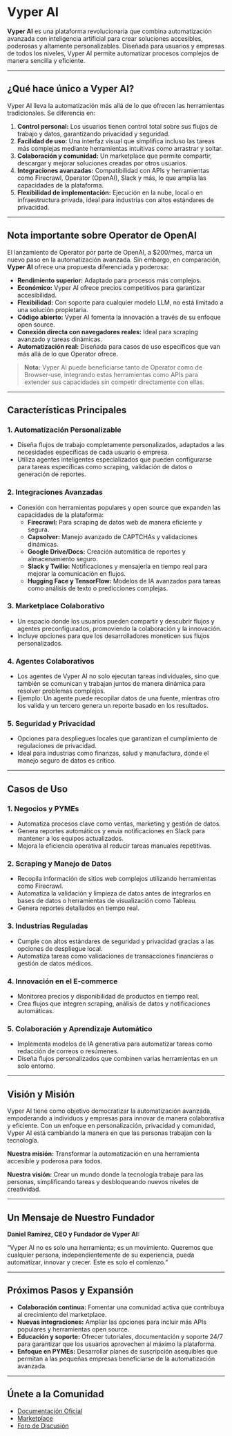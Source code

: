 # Vyper AI

**Vyper AI** es una plataforma revolucionaria que combina automatización avanzada con inteligencia artificial para crear soluciones accesibles, poderosas y altamente personalizables. Diseñada para usuarios y empresas de todos los niveles, Vyper AI permite automatizar procesos complejos de manera sencilla y eficiente.

---

## ¿Qué hace único a Vyper AI?
Vyper AI lleva la automatización más allá de lo que ofrecen las herramientas tradicionales. Se diferencia en:

1. **Control personal:** Los usuarios tienen control total sobre sus flujos de trabajo y datos, garantizando privacidad y seguridad.
2. **Facilidad de uso:** Una interfaz visual que simplifica incluso las tareas más complejas mediante herramientas intuitivas como arrastrar y soltar.
3. **Colaboración y comunidad:** Un marketplace que permite compartir, descargar y mejorar soluciones creadas por otros usuarios.
4. **Integraciones avanzadas:** Compatibilidad con APIs y herramientas como Firecrawl, Operator (OpenAI), Slack y más, lo que amplía las capacidades de la plataforma.
5. **Flexibilidad de implementación:** Ejecución en la nube, local o en infraestructura privada, ideal para industrias con altos estándares de privacidad.

---

## Nota importante sobre Operator de OpenAI
El lanzamiento de Operator por parte de OpenAI, a $200/mes, marca un nuevo paso en la automatización avanzada. Sin embargo, en comparación, **Vyper AI** ofrece una propuesta diferenciada y poderosa:

- **Rendimiento superior:** Adaptado para procesos más complejos.
- **Económico:** Vyper AI ofrece precios competitivos para garantizar accesibilidad.
- **Flexibilidad:** Con soporte para cualquier modelo LLM, no está limitado a una solución propietaria.
- **Código abierto:** Vyper AI fomenta la innovación a través de su enfoque open source.
- **Conexión directa con navegadores reales:** Ideal para scraping avanzado y tareas dinámicas.
- **Automatización real:** Diseñada para casos de uso específicos que van más allá de lo que Operator ofrece.

> **Nota:** Vyper AI puede beneficiarse tanto de Operator como de Browser-use, integrando estas herramientas como APIs para extender sus capacidades sin competir directamente con ellas.

---

## Características Principales

### **1. Automatización Personalizable**
- Diseña flujos de trabajo completamente personalizados, adaptados a las necesidades específicas de cada usuario o empresa.
- Utiliza agentes inteligentes especializados que pueden configurarse para tareas específicas como scraping, validación de datos o generación de reportes.

### **2. Integraciones Avanzadas**
- Conexión con herramientas populares y open source que expanden las capacidades de la plataforma:
  - **Firecrawl:** Para scraping de datos web de manera eficiente y segura.
  - **Capsolver:** Manejo avanzado de CAPTCHAs y validaciones dinámicas.
  - **Google Drive/Docs:** Creación automática de reportes y almacenamiento seguro.
  - **Slack y Twilio:** Notificaciones y mensajería en tiempo real para mejorar la comunicación en flujos.
  - **Hugging Face y TensorFlow:** Modelos de IA avanzados para tareas como análisis de texto o predicciones complejas.

### **3. Marketplace Colaborativo**
- Un espacio donde los usuarios pueden compartir y descubrir flujos y agentes preconfigurados, promoviendo la colaboración y la innovación.
- Incluye opciones para que los desarrolladores moneticen sus flujos personalizados.

### **4. Agentes Colaborativos**
- Los agentes de Vyper AI no solo ejecutan tareas individuales, sino que también se comunican y trabajan juntos de manera dinámica para resolver problemas complejos.
- Ejemplo: Un agente puede recopilar datos de una fuente, mientras otro los valida y un tercero genera un reporte basado en los resultados.

### **5. Seguridad y Privacidad**
- Opciones para despliegues locales que garantizan el cumplimiento de regulaciones de privacidad.
- Ideal para industrias como finanzas, salud y manufactura, donde el manejo seguro de datos es crítico.

---

## Casos de Uso

### **1. Negocios y PYMEs**
- Automatiza procesos clave como ventas, marketing y gestión de datos.
- Genera reportes automáticos y envia notificaciones en Slack para mantener a los equipos actualizados.
- Mejora la eficiencia operativa al reducir tareas manuales repetitivas.

### **2. Scraping y Manejo de Datos**
- Recopila información de sitios web complejos utilizando herramientas como Firecrawl.
- Automatiza la validación y limpieza de datos antes de integrarlos en bases de datos o herramientas de visualización como Tableau.
- Genera reportes detallados en tiempo real.

### **3. Industrias Reguladas**
- Cumple con altos estándares de seguridad y privacidad gracias a las opciones de despliegue local.
- Automatiza tareas como validaciones de transacciones financieras o gestión de datos médicos.

### **4. Innovación en el E-commerce**
- Monitorea precios y disponibilidad de productos en tiempo real.
- Crea flujos que integren scraping, análisis de datos y notificaciones automáticas.

### **5. Colaboración y Aprendizaje Automático**
- Implementa modelos de IA generativa para automatizar tareas como redacción de correos o resúmenes.
- Diseña flujos personalizados que combinen varias herramientas en un solo entorno.

---

## Visión y Misión

Vyper AI tiene como objetivo democratizar la automatización avanzada, empoderando a individuos y empresas para innovar de manera colaborativa y eficiente. Con un enfoque en personalización, privacidad y comunidad, Vyper AI está cambiando la manera en que las personas trabajan con la tecnología.

**Nuestra misión:** Transformar la automatización en una herramienta accesible y poderosa para todos.

**Nuestra visión:** Crear un mundo donde la tecnología trabaje para las personas, simplificando tareas y desbloqueando nuevos niveles de creatividad.

---

## Un Mensaje de Nuestro Fundador

**Daniel Ramírez, CEO y Fundador de Vyper AI:**

“Vyper AI no es solo una herramienta; es un movimiento. Queremos que cualquier persona, independientemente de su experiencia, pueda automatizar, innovar y crecer. Este es solo el comienzo.”

---

## Próximos Pasos y Expansión
- **Colaboración continua:** Fomentar una comunidad activa que contribuya al crecimiento del marketplace.
- **Nuevas integraciones:** Ampliar las opciones para incluir más APIs populares y herramientas open source.
- **Educación y soporte:** Ofrecer tutoriales, documentación y soporte 24/7 para garantizar que los usuarios aprovechen al máximo la plataforma.
- **Enfoque en PYMEs:** Desarrollar planes de suscripción asequibles que permitan a las pequeñas empresas beneficiarse de la automatización avanzada.

---

## Únete a la Comunidad
- [Documentación Oficial](https://docs.vyper-ai.com)
- [Marketplace](https://marketplace.vyper-ai.com)
- [Foro de Discusión](https://community.vyper-ai.com)
